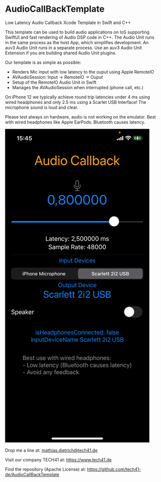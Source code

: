 # AudioCallBackTemplate
Low Latency Audio Callback Xcode Template in Swift and C++

This template can be used to build audio applications on IoS supporting SwiftUI and fast rendering of Audio DSP code in C++.
The Audio Unit runs in the same process as the host App, which simplifies development.
An auv3 Audio Unit runs in a separate process. Use an auv3 Audio Unit Extension if you are building shared Audio Unit plugins.

Our template is as simple as possible:

- Renders Mic input with low latency to the ouput using Apple RemoteIO 
- AVAudioSession: Input -> RemoteIO -> Ouput
- Setup of the RemoteIO Audio Unit in Swift
- Manages the AVAudioSession when interrupted (phone call, etc.)

On iPhone 12 we typically achieve round trip latencies under 4 ms using wired headphones and only 2.5 ms using a Scarlet USB Interface!
The microphone sound is loud and clear.

Please test always on hardware, audio is not working on the emulator.
Best with wired headphones like Apple EarPods.
Bluetooth causes latency.

![Audio CallBack Template](https://raw.githubusercontent.com/tech41-de/AudioCallBackTemplate/master/AudioCallbackTemplate.png)

Drop me a line at: 
mathias.dietrich@tech41.de

Visit our company TECH41 at:
https://www.tech41.de

Find the repository (Apache License) at:
https://github.com/tech41-de/AudioCallBackTemplate

